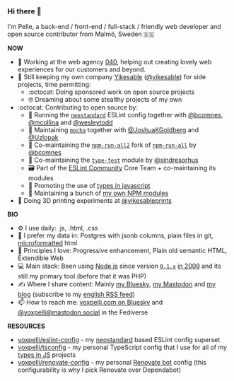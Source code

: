 ### Hi there 👋

I'm Pelle, a back-end / front-end / full-stack / friendly web developer and open source contributor from Malmö, Sweden 🇸🇪

**NOW**

* 🏢 Working at the web agency [040](https://040.se/), helping out creating lovely web experiences for our customers and beyond.
* 🏢 Still keeping my own company [Yikesable](https://yikesable.dev) ([@yikesable](https://github.com/yikesable)) for side projects, time permitting:
  * :octocat: Doing sponsored work on open source projects
  * 🤓 Dreaming about some stealthy projects of my own
* :octocat: Contributing to open source by:
  * 🤝 Running the [`neostandard`](https://github.com/neostandard/neostandard) ESLint config together with [@bcomnes](https://github.com/bcomnes), [@mcollina](https://github.com/mcollina) and [@wesleytodd](https://github.com/wesleytodd)
  * 🤝 Maintaining [`mocha`](https://github.com/mochajs/mocha) together with [@JoshuaKGoldberg](https://github.com/JoshuaKGoldberg) and [@Uzlopak](https://github.com/Uzlopak)
  * 🤝 Co-maintaining the [`npm-run-all2`](https://github.com/bcomnes/npm-run-all2) fork of [`npm-run-all`](https://github.com/mysticatea/npm-run-all) by [@bcomnes](https://github.com/bcomnes)
  * 🤝 Co-maintaining the [`type-fest`](https://github.com/sindresorhus/type-fest) module by [@sindresorhus](https://github.com/sindresorhus)
  * 🗃️ Part of the [ESLint Community](https://github.com/eslint-community) Core Team + co-maintaining its modules
  * 📣 Promoting the use of [types in javascript](https://github.com/voxpelli/types-in-js)
  * 👷 Maintaining a bunch of [my own NPM modules](http://npmjs.com/~voxpelli)
* 🧱 Doing 3D printing experiments at [@yikesableprints](https://www.instagram.com/yikesableprints/)

**BIO**

* ⚙️ I use daily: .js, .html, .css
* :floppy_disk: I prefer my data in: Postgres with jsonb columns, plain files in git, [microformatted](http://microformats.org/) html
* 🔭 Principles I love: Progressive enhancement, Plain old semantic HTML, Extendible Web
* 💻 Main stack: Been using [Node.js](https://nodejs.org/) since version [`0.1.x`](https://github.com/nodejs/node/releases/tag/v0.1.18) [in 2009](https://github.com/voxpelli/djangode/commit/d3814342ebc5b1a727cca94e74ed264736241556) and its still my primary tool (before that it was PHP)
* ✍️ Where I share content: Mainly [my Bluesky](https://bsky.app/profile/voxpelli.com), [my Mastodon](https://mastodon.social/@voxpelli) and [my blog](https://voxpelli.com/) (subscribe to my [english RSS feed](https://voxpelli.com/english.xml))
* 📫 How to reach me: [voxpelli.com on Bluesky](https://bsky.app/profile/voxpelli.com) and [@voxpelli@mastodon.social](https://mastodon.social/@voxpelli) in the Fediverse

**RESOURCES**

* [voxpelli/eslint-config](https://github.com/voxpelli/eslint-config) - my [neostandard](https://github.com/neostandard/neostandard) based ESLint config superset
* [voxpelli/tsconfig](https://github.com/voxpelli/tsconfig) - my personal TypeScript config that I use for all of my [types in JS](https://github.com/voxpelli/types-in-js) projects
* [voxpelli/renovate-config](https://github.com/voxpelli/renovate-config) - my personal [Renovate bot](https://docs.renovatebot.com) config (this configurability is why I pick Renovate over Dependabot)
